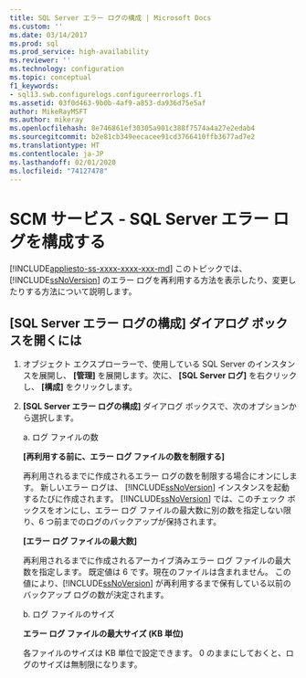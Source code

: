 ```yaml
---
title: SQL Server エラー ログの構成 | Microsoft Docs
ms.custom: ''
ms.date: 03/14/2017
ms.prod: sql
ms.prod_service: high-availability
ms.reviewer: ''
ms.technology: configuration
ms.topic: conceptual
f1_keywords:
- sql13.swb.configurelogs.configureerrorlogs.f1
ms.assetid: 03f0d463-9b0b-4af9-a853-da936d75e5af
author: MikeRayMSFT
ms.author: mikeray
ms.openlocfilehash: 8e746861ef30305a901c388f7574a4a27e2edab4
ms.sourcegitcommit: b2e81cb349eecacee91cd3766410ffb3677ad7e2
ms.translationtype: HT
ms.contentlocale: ja-JP
ms.lasthandoff: 02/01/2020
ms.locfileid: "74127478"
---
```

# <a name="scm-services---configure-sql-server-error-logs"></a>SCM サービス - SQL Server エラー ログを構成する

[!INCLUDE[appliesto-ss-xxxx-xxxx-xxx-md](../../includes/appliesto-ss-xxxx-xxxx-xxx-md.md)]
  このトピックでは、 [!INCLUDE[ssNoVersion](../../includes/ssnoversion-md.md)] のエラー ログを再利用する方法を表示したり、変更したりする方法について説明します。  

## <a name="to-open-the-configure-sql-server-error-logs-dialog-box"></a>[SQL Server エラー ログの構成] ダイアログ ボックスを開くには  

1. オブジェクト エクスプローラーで、使用している SQL Server のインスタンスを展開し、 **[管理]** を展開します。次に、 **[SQL Server ログ]** を右クリックし、 **[構成]** をクリックします。

2. **[SQL Server エラー ログの構成]** ダイアログ ボックスで、次のオプションから選択します。

    a. ログ ファイルの数

      **[再利用する前に、エラー ログ ファイルの数を制限する]**

      再利用されるまでに作成されるエラー ログの数を制限する場合にオンにします。 新しいエラー ログは、 [!INCLUDE[ssNoVersion](../../includes/ssnoversion-md.md)] インスタンスを起動するたびに作成されます。 [!INCLUDE[ssNoVersion](../../includes/ssnoversion-md.md)] では、このチェック ボックスをオンにし、エラー ログ ファイルの最大数に別の数を指定しない限り、6 つ前までのログのバックアップが保持されます。  
  
      **[エラー ログ ファイルの最大数]**

      再利用されるまでに作成されるアーカイブ済みエラー ログ ファイルの最大数を指定します。 既定値は 6 です。現在のファイルは含まれません。 この値により、[!INCLUDE[ssNoVersion](../../includes/ssnoversion-md.md)] が再利用するまで保有している以前のバックアップ ログの数が決定されます。

    b. ログ ファイルのサイズ

      **エラー ログ ファイルの最大サイズ (KB 単位)**

      各ファイルのサイズは KB 単位で設定できます。 0 のままにしておくと、ログのサイズは無制限になります。
